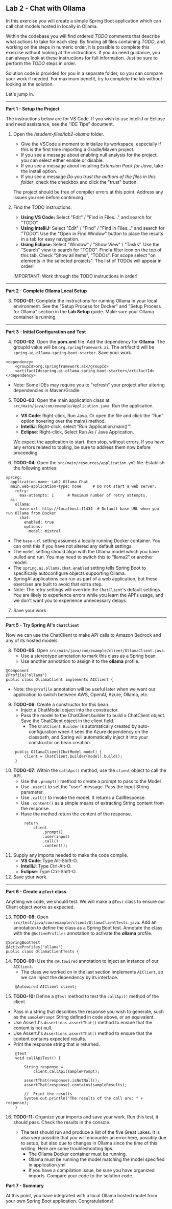 ## Lab 2 - Chat with Ollama

In this exercise you will create a simple Spring Boot application which can call chat models hosted in locally in Ollama.

Within the codebase you will find ordered *TODO* comments that describe what actions to take for each step.  By finding all files containing *TODO*, and working on the steps in numeric order, it is possible to complete this exercise without looking at the instructions.  If you do need guidance, you can always look at these instructions for full information.  Just be sure to perform the *TODO* steps in order.

Solution code is provided for you in a separate folder, so you can compare your work if needed.  For maximum benefit, try to complete the lab without looking at the solution.

Let's jump in.

---
**Part 1 - Setup the Project**

The instructions below are for VS Code. If you wish to use IntelliJ or Eclipse and need assistance, see the "IDE Tips" document.

1. Open the _/student-files/lab2-ollama_ folder.  
    * Give the VSCode a moment to initialize its workspace, especially if this is the first time importing a Gradle/Maven project.
    * If you see a message about enabling null analysis for the project, you can select either enable or disable.
    * If you see a message about installing _Extension Pack for Java_, take the install option.
    * If you see a message _Do you trust the authors of the files in this folder_, check the checkbox and click the "trust" button.

    The project should be free of compiler errors at this point.  Address any issues you see before continuing.

2. Find the TODO instructions.

    * **Using VS Code:** Select "Edit" / "Find in Files..." and search for "TODO".
    * **Using IntelliJ:**  Select "Edit" / "Find" / "Find in Files..." and search for "TODO".  Use the "Open in Find Window" button to place the results in a tab for easy navigation.
    * **Using Eclipse:** Select "Window" / "Show View" / "Tasks".  Use the "Search" view to search for "TODO".  Find a filter icon on the top of this tab.  Check "Show all items", "TODOs".  For scope select "on elements in the selected projects".  The list of TODOs will appear in order!

    IMPORTANT: Work through the TODO instructions in order!   


---
**Part 2 - Complete Ollama Local Setup**

3. **TODO-01**:  Complete the instructions for running Ollama in your local environment.  See the "Setup Process for Docker" and "Setup Process for Ollama" section in the **Lab Setup** guide.  Make sure your Ollama container is running.

---
**Part 3 - Initial Configuration and Test**

4. **TODO-02**: Open the **pom.xml** file.  Add the dependency for **Ollama**.  The groupId value will be `org.springframework.ai`.  The artifactId will be `spring-ai-ollama-spring-boot-starter`.  Save your work.

```
<dependency>
	<groupId>org.springframework.ai</groupId>
	<artifactId>spring-ai-ollama-spring-boot-starter</artifactId>
</dependency>
```
- Note: Some IDEs may require you to "refresh" your project after altering dependencies in Maven/Gradle.

5.  **TODO-03**: Open the main application class at `src/main/java/com/example/Application.java`.  Run the application.

    * **VS Code**: Right-click, Run Java.  Or open the file and click the “Run” option hovering over the main() method.
    * **IntelliJ**: Right-click, select “Run ‘Application.main()’”. 
    * **Eclipse**: Right-click, Select Run As / Java Application.

    We expect the application to start, then stop, without errors.  If you have any errors related to tooling, be sure to address them now before proceeding.

1.  **TODO-04**: Open the `src/main/resources/application.yml` file.  Establish the following entries:

```
spring:
  application.name: Lab2 Ollama Chat
  main.web-application-type: none     # Do not start a web server.
    retry:
      max-attempts: 1      # Maximum number of retry attempts.
  ai:
    ollama:
      base-url: http://localhost:11434  # Default base URL when you run Ollama from Docker
      chat:
        enabled: true
        options:
          model: mistral

```
  * The `base-url` setting assumes a locally running Docker container.  You can omit this if you have not altered any default settings.
  * The `model` setting should align with the Ollama model which you have pulled and run.  You may need to switch this to "llama2" or another model.
  * The `spring.ai.ollama.chat.enabled` setting tells Spring Boot to specifically autoconfigure objects supporting Ollama.
  * SpringAI applications can run as part of a web application, but these exercises are built to avoid that extra step.
  * Note: The retry settings will override the `ChatClient`'s default settings.  You are likely to experience errors while you learn the API's usage, and we don't want you to experience unnecessary delays.
  
7.  Save your work.  

---
**Part 5 - Try Spring AI's `ChatClient`**

Now we can use the ChatClient to make API calls to Amazon Bedrock and any of its hosted models.

8. **TODO-05**:  Open `src/main/java/com/example/client/OllamaClient.java`.  
    - Use a stereotype annotation to mark this class as a Spring bean.  
    - Use another annotation to assign it to the **ollama** profile.

```
@Component
@Profile("ollama")
public class OllamaClient implements AIClient {
```
- Note: the `@Profile` annotation will be useful later when we want our application to switch between AWS, OpenAI, Azure, Ollama, etc.

9. **TODO-06**: Create a constructor for this bean.  
    - Inject a ChatModel object into the constructor.  
    - Pass the model to the ChatClient.builder to build a ChatClient object.  Save the ChatClient object in the client field.
        - The `ChatClient.Builder` is automatically created by auto-configuration when it sees the Azure dependency on the classpath, and Spring will automatically inject it into your constructor on bean creation.  

```
    public OllamaClient(ChatModel model) {
        client = ChatClient.builder(model).build();
    }
```

10. **TODO-07**:  Within the `callApi()` method, use the `client` object to call the API.
    *  Use the `.prompt()` method to create a prompt to pass to the Model
    *  Use `.user()` to set the "user" message. Pass the input String parameter.
    *  Use `.call()` to invoke the model.  It returns a CallResponse.
    *  Use `.content()` as a simple means of extracting String content from the response. 
    *  Have the method return the content of the response.
```
        return 
            client
                .prompt()
                .user(input)
                .call()
                .content();
```

11. Supply any imports needed to make the code compile.
    * **VS Code**: Type Alt-Shift-O.
    * **IntelliJ**: Type Ctrl-Alt-O.
    * **Eclipse**: Type Ctrl-Shift-O.
1. Save your work.

---
**Part 6 - Create a `@Test` class**

Anything we code, we should test.  We will make a `@Test` class to ensure our Client object works as expected.

13. **TODO-08**:  Open `src/test/java/com/example/client/OllamaClientTests.java`.  Add an annotation to define the class as a Spring Boot test.  Annotate the class with the `@ActiveProfiles` annotation to activate the **ollama** profile.

```
@SpringBootTest
@ActiveProfiles("ollama")
public class OllamaClientTests {
```

14. **TODO-09:** Use the `@Autowired` annotation to inject an instance of our `AIClient`.
    - The class we worked on in the last section implements `AIClient`, so we can inject the dependency by its interface.

```
    @Autowired AIClient client;
```

15.  **TODO-10:** Define a `@Test` method to test the `callApi()` method of the client.

  * Pass in a string that describes the response you wish to generate, such as the `samplePrompt` String defined in code above, or an equivalent.
  * Use AssertJ's `Assertions.assertThat()` method to ensure that the content is not null.
  * Use AssertJ's `Assertions.assertThat()` method to ensure that the content contains expected results.
  * Print the response string that is returned.

```
	@Test
	void callApiTest() {

        String response =
            client.callApi(samplePrompt);

        assertThat(response).isNotNull();
        assertThat(response).contains(sampleResults);
    
		//	Print the results
		System.out.println("The results of the call are: " + response);
    }
```
16. **TODO-11:**  Organize your imports and save your work.  Run this test, it should pass.  Check the results in the console.

    * The test should run and produce a list of the five Great Lakes.  It is also very possible that you will encounter an error here, possibly due to setup, but also due to changes in Ollama since the time of this writing.  Here are some troubleshooting tips.
        * The Ollama Docker container must be running.
        * Ollama must be running the model matching the model specified in application.yml
        * If you have a compilation issue, be sure you have organized imports.  Compare your code to the solution code.


**Part 7 - Summary**

At this point, you have integrated with a local Ollama hosted model from your own Spring Boot application.  Congratulations! 

